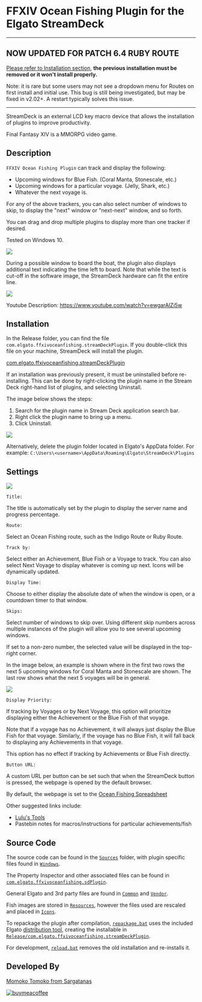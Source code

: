 # FFXIV Ocean Fishing Plugin for the Elgato StreamDeck

-----------------------

## NOW UPDATED FOR PATCH 6.4 RUBY ROUTE
[Please refer to Installation section](#installation), **the previous installation must be removed or it won't install properly.**

Note: it is rare but some users may not see a dropdown menu for Routes on first install and initial use. This bug is still being investigated, but may be fixed in v2.02+. A restart typically solves this issue.

-----------------------

StreamDeck is an external LCD key macro device that allows the installation of plugins to improve productivity.

Final Fantasy XIV is a MMORPG video game.

## Description

`FFXIV Ocean Fishing Plugin` can track and display the following:
- Upcoming windows for Blue Fish. (Coral Manta, Stonescale, etc.)
- Upcoming windows for a particular voyage. (Jelly, Shark, etc.)
- Whatever the next voyage is.

For any of the above trackers, you can also select number of windows to skip, to display the "next" window or "next-next" window, and so forth.

You can drag and drop multiple plugins to display more than one tracker if desired.

Tested on Windows 10.

![](screenshot.png)

During a possible window to board the boat, the plugin also displays additional text indicating the time left to board. Note that while the text is cut-off in the software image, the StreamDeck hardware can fit the entire line.

![](window.png)

Youtube Description: https://www.youtube.com/watch?v=ewgarAlZi5w

## Installation

In the Release folder, you can find the file `com.elgato.ffxivoceanfishing.streamDeckPlugin`. If you double-click this file on your machine, StreamDeck will install the plugin.

[com.elgato.ffxivoceanfishing.streamDeckPlugin](Release/com.elgato.ffxivoceanfishing.streamDeckPlugin)

If an installation was previously present, it must be uninstalled before re-installing. This can be done by right-clicking the plugin name in the Stream Deck right-hand list of plugins, and selecting Uninstall.

The image below shows the steps:

1. Search for the plugin name in Stream Deck application search bar.
2. Right click the plugin name to bring up a menu.
3. Click Uninstall.

![](uninstall_steps.png)

Alternatively, delete the plugin folder located in Elgato's AppData folder. For example: `C:\Users\<username>\AppData\Roaming\Elgato\StreamDeck\Plugins`

## Settings

![](settings.png)

`Title:`

The title is automatically set by the plugin to display the server name and progress percentage.

`Route:`

Select an Ocean Fishing route, such as the Indigo Route or Ruby Route.

`Track by:`

Select either an Achievement, Blue Fish or a Voyage to track. You can also select Next Voyage to display whatever is coming up next. Icons will be dynamically updated.

`Display Time:`

Choose to either display the absolute date of when the window is open, or a countdown timer to that window.

`Skips:`

Select number of windows to skip over. Using different skip numbers across multiple instances of the plugin will allow you to see several upcoming windows.

If set to a non-zero number, the selected value will be displayed in the top-right corner.

In the image below, an example is shown where in the first two rows the next 5 upcoming windows for Coral Manta and Stonescale are shown. The last row shows what the next 5 voyages will be in general.

![](skips.png)

`Display Priority:`

If tracking by Voyages or by Next Voyage, this option will prioritize displaying either the Achievement or the Blue Fish of that voyage.

Note that if a voyage has no Achievement, it will always just display the Blue Fish for that voyage. Similarly, if the voyage has no Blue Fish, it will fall back to displaying any Achievements in that voyage.

This option has no effect if tracking by Achievements or Blue Fish directly.

`Button URL:`

A custom URL per button can be set such that when the StreamDeck button is pressed, the webpage is opened by the default browser.

By default, the webpage is set to the [Ocean Fishing Spreadsheet](https://docs.google.com/spreadsheets/d/1R0Nt8Ye7EAQtU8CXF1XRRj67iaFpUk1BXeDgt6abxsQ/edit#gid=93698338)

Other suggested links include:

- [Lulu's Tools](https://ffxiv.pf-n.co/ocean-fishing)
- Pastebin notes for macros/instructions for particular achievements/fish

## Source Code

The source code can be found in the [`Sources`](Sources) folder, with plugin specific files found in [`Windows`](Sources/Windows).

The Property Inspector and other associated files can be found in [`com.elgato.ffxivoceanfishing.sdPlugin`](Sources/com.elgato.ffxivoceanfishing.sdPlugin).

General Elgato and 3rd party files are found in [`Common`](Sources/Common) and [`Vendor`](Sources/Vendor).

Fish images are stored in [`Resources`](Sources/Resources), however the files used are rescaled and placed in [`Icons`](Sources/com.elgato.ffxivoceanfishing.sdPlugin/Icons).

To repackage the plugin after compilation, [`repackage.bat`](repackage.bat) uses the included Elgato [distribution tool](DistributionTool.exe), creating the installable in [`Release/com.elgato.ffxivoceanfishing.streamDeckPlugin`](Release/com.elgato.ffxivoceanfishing.streamDeckPlugin).

For development, [`reload.bat`](reload.bat) removes the old installation and re-installs it.

## Developed By

[Momoko Tomoko from Sargatanas](https://na.finalfantasyxiv.com/lodestone/character/1525660/)

[![buymeacoffee](https://cdn.buymeacoffee.com/buttons/v2/default-yellow.png)](https://www.buymeacoffee.com/momokoffxiv)
